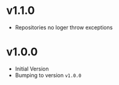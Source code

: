 # v1.1.0

- Repositories no loger throw exceptions

# v1.0.0

- Initial Version
- Bumping to version `v1.0.0`